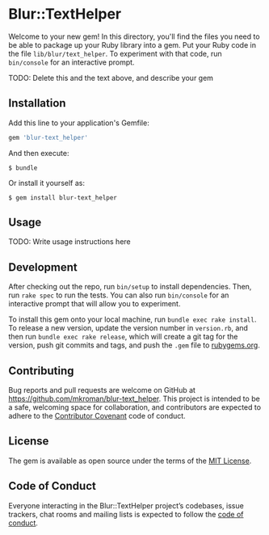 # Blur::TextHelper

Welcome to your new gem! In this directory, you'll find the files you need to be able to package up your Ruby library into a gem. Put your Ruby code in the file `lib/blur/text_helper`. To experiment with that code, run `bin/console` for an interactive prompt.

TODO: Delete this and the text above, and describe your gem

## Installation

Add this line to your application's Gemfile:

```ruby
gem 'blur-text_helper'
```

And then execute:

    $ bundle

Or install it yourself as:

    $ gem install blur-text_helper

## Usage

TODO: Write usage instructions here

## Development

After checking out the repo, run `bin/setup` to install dependencies. Then, run `rake spec` to run the tests. You can also run `bin/console` for an interactive prompt that will allow you to experiment.

To install this gem onto your local machine, run `bundle exec rake install`. To release a new version, update the version number in `version.rb`, and then run `bundle exec rake release`, which will create a git tag for the version, push git commits and tags, and push the `.gem` file to [rubygems.org](https://rubygems.org).

## Contributing

Bug reports and pull requests are welcome on GitHub at https://github.com/mkroman/blur-text_helper. This project is intended to be a safe, welcoming space for collaboration, and contributors are expected to adhere to the [Contributor Covenant](http://contributor-covenant.org) code of conduct.

## License

The gem is available as open source under the terms of the [MIT License](https://opensource.org/licenses/MIT).

## Code of Conduct

Everyone interacting in the Blur::TextHelper project’s codebases, issue trackers, chat rooms and mailing lists is expected to follow the [code of conduct](https://github.com/mkroman/blur-text_helper/blob/master/CODE_OF_CONDUCT.md).
